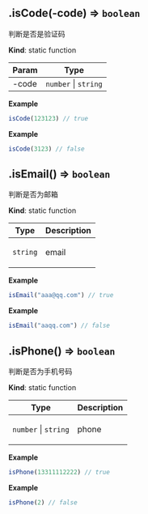<a name="verification.isCode"></a>

## .isCode(-code) ⇒ <code>boolean</code>
<p>判断是否是验证码</p>

**Kind**: static function  

| Param | Type |
| --- | --- |
| -code | <code>number</code> \| <code>string</code> | 

**Example**  
```js
isCode(123123) // true
```
**Example**  
```js
isCode(3123) // false
```
<a name="verification.isEmail"></a>

## .isEmail() ⇒ <code>boolean</code>
<p>判断是否为邮箱</p>

**Kind**: static function  

| Type | Description |
| --- | --- |
| <code>string</code> | <p>email</p> |

**Example**  
```js
isEmail("aaa@qq.com") // true
```
**Example**  
```js
isEmail("aaqq.com") // false
```
<a name="verification.isPhone"></a>

## .isPhone() ⇒ <code>boolean</code>
<p>判断是否为手机号码</p>

**Kind**: static function  

| Type | Description |
| --- | --- |
| <code>number</code> \| <code>string</code> | <p>phone</p> |

**Example**  
```js
isPhone(13311112222) // true
```
**Example**  
```js
isPhone(2) // false
```
